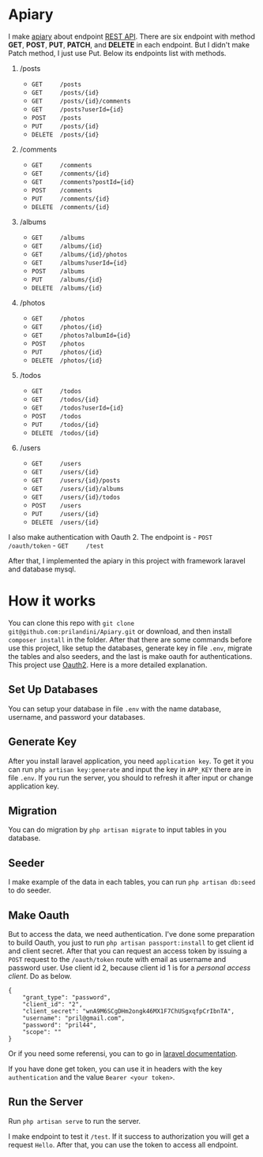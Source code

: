 # Apiary

I make [apiary](https://github.com/prilandini/Apiary/blob/master/blueprints/allRoot.apib) about endpoint [REST API](https://jsonplaceholder.typicode.com/). There are six endpoint with method **GET**, **POST**, **PUT**, **PATCH**, and **DELETE** in each endpoint. But I didn't make Patch method, I just use Put. Below its endpoints list with methods.

1. /posts
    - ``GET	    /posts``
    - ``GET	    /posts/{id}``
    - ``GET	    /posts/{id}/comments``
    - ``GET	    /posts?userId={id}``
    - ``POST	/posts``
    - ``PUT	    /posts/{id}``
    - ``DELETE	/posts/{id}``

2. /comments
    - ``GET	    /comments``
    - ``GET	    /comments/{id}``
    - ``GET	    /comments?postId={id}``
    - ``POST	/comments``
    - ``PUT	    /comments/{id}``
    - ``DELETE	/comments/{id}``

3. /albums
    - ``GET	    /albums``
    - ``GET	    /albums/{id}``
    - ``GET     /albums/{id}/photos``
    - ``GET     /albums?userId={id}``
    - ``POST	/albums``
    - ``PUT	    /albums/{id}``
    - ``DELETE	/albums/{id}``

4. /photos
    - ``GET	    /photos``
    - ``GET	    /photos/{id}``
    - ``GET     /photos?albumId={id}``
    - ``POST	/photos``
    - ``PUT	    /photos/{id}``
    - ``DELETE	/photos/{id}``

5. /todos
    - ``GET	    /todos``
    - ``GET	    /todos/{id}``
    - ``GET     /todos?userId={id}``
    - ``POST	/todos``
    - ``PUT	    /todos/{id}``
    - ``DELETE	/todos/{id}``

6. /users
    - ``GET	    /users``
    - ``GET	    /users/{id}``
    - ``GET     /users/{id}/posts``
    - ``GET     /users/{id}/albums``
    - ``GET     /users/{id}/todos``
    - ``POST	/users``
    - ``PUT	    /users/{id}``
    - ``DELETE	/users/{id}``

I also make authentication with Oauth 2. The endpoint is
    - ``POST    /oauth/token``
    - ``GET     /test`` 

After that, I implemented the apiary in this project with framework laravel and database mysql. 

# How it works

You can clone this repo with ``git clone git@github.com:prilandini/Apiary.git`` or download, and then install ``composer install`` in the folder. After that there are some commands before use this project, like setup the databases, generate key in file ``.env``, migrate the tables and also seeders, and the last is make oauth for authentications. This project use [Oauth2](https://laravel.com/docs/5.5/passport#deploying-passport). Here is a more detailed explanation.

## Set Up Databases

You can setup your database in file ``.env`` with the name database, username, and password your databases.

## Generate Key

After you install laravel application, you need ``application key``. To get it you can run ``php artisan key:generate`` and input the key in ``APP_KEY`` there are in file ``.env``. If you run the server, you should to refresh it after input or change application key.

## Migration

You can do migration by ``php artisan migrate`` to input tables in you database.

## Seeder

I make example of the data in each tables, you can run ``php artisan db:seed`` to do seeder.

## Make Oauth

But to access the data, we need authentication. I've done some preparation to build Oauth, you just to run ``php artisan passport:install`` to get client id and client secret. After that you can request an access token by issuing a ``POST`` request to the ``/oauth/token`` route with email as username and password user. Use client id 2, because client id 1 is for a *personal access client*. Do as below.
```
{
	"grant_type": "password",
	"client_id": "2",
    "client_secret": "wnA9M6SCgDHm2ongk46MX1F7ChUSgxqfpCrIbnTA",
    "username": "pril@gmail.com",
    "password": "pril44",
    "scope": ""
}
```
Or if you need some referensi, you can to go in [laravel documentation](https://laravel.com/docs/5.5/passport#password-grant-tokens).


If you have done get token, you can use it in headers with the key ``authentication`` and the value ``Bearer <your token>``. 

## Run the Server

Run ``php artisan serve`` to run the server.

I make endpoint to test it ``/test``. If it success to authorization you will get a request ``Hello``. After that, you can use the token to access all endpoint.

